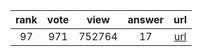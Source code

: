 
| rank | vote | view | answer | url |
|:-:|:-:|:-:|:-:|:-:|
|97|971|752764|17| [url](http://stackoverflow.com/questions/2846653/how-to-use-threading-in-python) |
